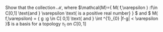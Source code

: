 Show that the collection $\mathcal{M}$, where 
$\mathcal{M}=\{ M( f,\varepsilon ) :f\in C[0,1] \text{and } \varepsilon \text{ is a positive real number} \} $ 
and 
$ M( f,\varepsilon) = \{ g :g \in C[ 0,1] \text{ and } \int ^{1}_{0} \|f-g\| < \varepsilon \}$ 
is a basis for a topology $\tau_1$ on $C[0, 1]$
